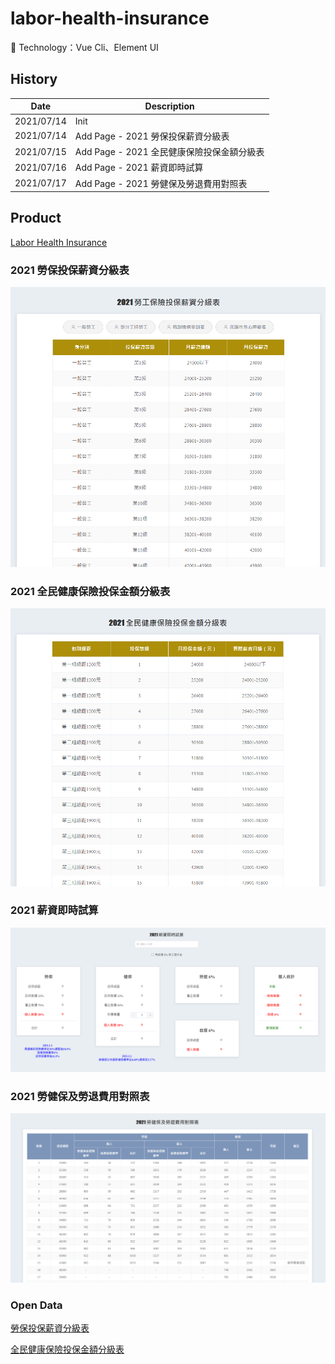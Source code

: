 # labor-health-insurance
:rocket: Technology：Vue Cli、Element UI

## History
| Date | Description |
| -- | -- |
| 2021/07/14 | Init |
| 2021/07/14 | Add Page - 2021 勞保投保薪資分級表 |
| 2021/07/15 | Add Page - 2021 全民健康保險投保金額分級表 |
| 2021/07/16 | Add Page - 2021 薪資即時試算 |
| 2021/07/17 | Add Page - 2021 勞健保及勞退費用對照表 |

## Product
[Labor Health Insurance](https://fakestandard.github.io/labor-health-insurance/#/)

### 2021 勞保投保薪資分級表
![Demo1](src/assets/Demo1.png)
### 2021 全民健康保險投保金額分級表
![Demo2](src/assets/Demo2.png)
### 2021 薪資即時試算
![Demo3](src/assets/Demo3.png)
### 2021 勞健保及勞退費用對照表
![Demo3](src/assets/Demo4.png)

### Open Data
[勞保投保薪資分級表](https://data.gov.tw/dataset/6258)

[全民健康保險投保金額分級表](https://data.gov.tw/dataset/20251)
